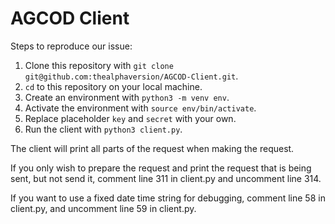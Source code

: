 # AGCOD Client

Steps to reproduce our issue:
1. Clone this repository with `git clone git@github.com:thealphaversion/AGCOD-Client.git`.
2. `cd` to this repository on your local machine.
3. Create an environment with `python3 -m venv env`.
4. Activate the environment with `source env/bin/activate`.
5. Replace placeholder `key` and `secret` with your own.
6. Run the client with `python3 client.py`.

The client will print all parts of the request when making the request.

If you only wish to prepare the request and print the request that is being sent,
but not send it, comment line 311 in client.py and uncomment line 314.

If you want to use a fixed date time string for debugging, comment line 58 in client.py,
and uncomment line 59 in client.py.